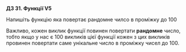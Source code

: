 **ДЗ 31. Функції V5**

Напишіть функцію яка повертає рандомне чилсо в проміжку до 100

Важливо, кожен виклик функції повинен повертати **рандомне** число, тобто якщо у нас є 100 викликів цієї функції кожен з цих
викликів провинен повертати саме унікальне число в проміжку чисел до 100.